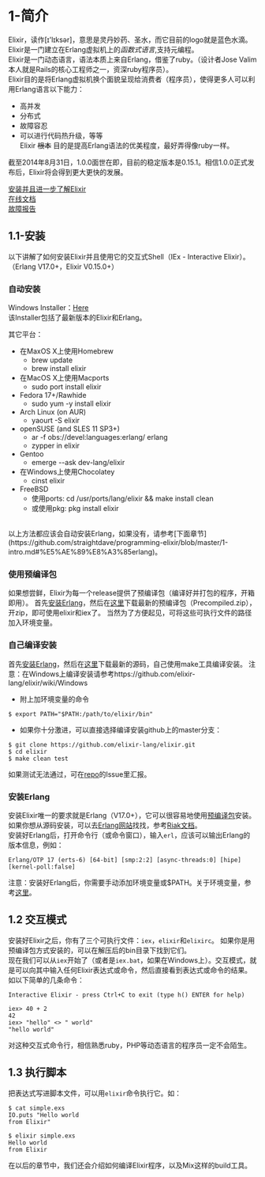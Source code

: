 1-简介
======
Elixir，读作[ɪ'lɪksər]，意思是灵丹妙药、圣水，而它目前的logo就是蓝色水滴。<br/>
Elixir是一门建立在Erlang虚拟机上的*函数式语言*,支持元编程。<br/>
Elixir是一门动态语言，语法本质上来自Erlang，借鉴了ruby。（设计者Jose Valim本人就是Rails的核心工程师之一，资深ruby程序员）。<br/>
Elixir目的是将Erlang虚拟机换个面貌呈现给消费者（程序员），使得更多人可以利用Erlang语言以下能力：<br/>
  - 高并发
  - 分布式
  - 故障容忍
  - 可以进行代码热升级，等等 <br/>
Elixir ~~根本~~ 目的是提高Erlang语法的优美程度，最好弄得像ruby一样。<br/>

截至2014年8月31日，1.0.0面世在即，目前的稳定版本是0.15.1。相信1.0.0正式发布后，Elixir将会得到更大更快的发展。

[安装并且进一步了解Elixir](http://elixir-lang.org/getting_started/1.html) <br/>
[在线文档](http://elixir-lang.org/docs.html) <br/>
[故障报告](http://elixir-lang.org/crash-course.html) <br/>

## 1.1-安装
以下讲解了如何安装Elixir并且使用它的交互式Shell（IEx - Interactive Elixir）。
（Erlang V17.0+，Elixir V0.15.0+）

### 自动安装
Windows Installer：[Here](http://s3.hex.pm/elixir-websetup.exe) <br/>
该Installer包括了最新版本的Elixir和Erlang。

其它平台：<br/>
  - 在MaxOS X上使用Homebrew
    - brew update
    - brew install elixir
  - 在MacOS X上使用Macports
    - sudo port install elixir
  - Fedora 17+/Rawhide
    - sudo yum -y install elixir
  - Arch Linux (on AUR)
    - yaourt -S elixir
  - openSUSE (and SLES 11 SP3+)
    - ar -f obs://devel:languages:erlang/ erlang
    - zypper in elixir
  - Gentoo
    - emerge --ask dev-lang/elixir
  - 在Windows上使用Chocolatey
    - cinst elixir
  - FreeBSD
    - 使用ports: cd /usr/ports/lang/elixir && make install clean
    - 或使用pkg: pkg install elixir
<br/>
以上方法都应该会自动安装Erlang，如果没有，请参考[下面章节](https://github.com/straightdave/programming-elixir/blob/master/1-intro.md#%E5%AE%89%E8%A3%85erlang)。<br/>

### 使用预编译包
如果想尝鲜，Elixir为每一个release提供了预编译包（编译好并打包的程序，开箱即用）。
首先[安装Erlang](http://elixir-lang.org/getting_started/1.html#1.5-installing-erlang)，然后在[这里](https://github.com/elixir-lang/elixir/releases/)下载最新的预编译包（Precompiled.zip），开zip，即可使用elixir和iex了。
当然为了方便起见，可将这些可执行文件的路径加入环境变量。

### 自己编译安装
首先[安装Erlang](http://elixir-lang.org/getting_started/1.html#1.5-installing-erlang)，然后在[这里](https://github.com/elixir-lang/elixir/releases/)下载最新的源码，自己使用make工具编译安装。
注意：在Windows上编译安装请参考https://github.com/elixir-lang/elixir/wiki/Windows
- 附上加环境变量的命令
```
$ export PATH="$PATH:/path/to/elixir/bin"
```
- 如果你十分激进，可以直接选择编译安装github上的master分支：
```
$ git clone https://github.com/elixir-lang/elixir.git
$ cd elixir
$ make clean test
```
如果测试无法通过，可在[repo](https://github.com/elixir-lang/elixir)的Issue里汇报。

### 安装Erlang
安装Elixir唯一的要求就是Erlang（V17.0+），它可以很容易地使用[预编译包](https://www.erlang-solutions.com/downloads/download-erlang-otp)安装。如果你想从源码安装，可以去[Erlang网站](http://www.erlang.org/download.html)找找，参考[Riak文档](http://docs.basho.com/riak/1.3.0/tutorials/installation/Installing-Erlang/)。<br/>
安装好Erlang后，打开命令行（或命令窗口），输入```erl```，应该可以输出Erlang的版本信息，例如：
```
Erlang/OTP 17 (erts-6) [64-bit] [smp:2:2] [async-threads:0] [hipe] [kernel-poll:false]
```
注意：安装好Erlang后，你需要手动添加环境变量或$PATH。关于环境变量，参考[这里](http://en.wikipedia.org/wiki/Environment_variable)。
<br/>

## 1.2 交互模式
安装好Elixir之后，你有了三个可执行文件：```iex```，```elixir```和```elixirc```。
如果你是用预编译包方式安装的，可以在解压后的bin目录下找到它们。  
现在我们可以从```iex```开始了（或者是```iex.bat```，如果在Windows上）。交互模式，就是可以向其中输入任何Elixir表达式或命令，然后直接看到表达式或命令的结果。如以下简单的几条命令：
```
Interactive Elixir - press Ctrl+C to exit (type h() ENTER for help)

iex> 40 + 2
42
iex> "hello" <> " world"
"hello world"
```
对这种交互式命令行，相信熟悉ruby，PHP等动态语言的程序员一定不会陌生。

## 1.3 执行脚本
把表达式写进脚本文件，可以用```elixir```命令执行它。如：
```
$ cat simple.exs
IO.puts "Hello world
from Elixir"

$ elixir simple.exs
Hello world
from Elixir
```
在以后的章节中，我们还会介绍如何编译Elixir程序，以及Mix这样的build工具。




